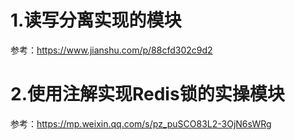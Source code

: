 # 1.读写分离实现的模块

参考：https://www.jianshu.com/p/88cfd302c9d2

# 2.使用注解实现Redis锁的实操模块

参考：https://mp.weixin.qq.com/s/pz_puSCO83L2-3OjN6sWRg